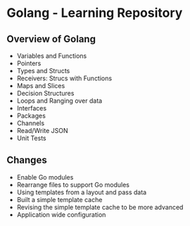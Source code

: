 # Golang - Learning Repository

## Overview of Golang 
- Variables and Functions
- Pointers
- Types and Structs
- Receivers: Strucs with Functions
- Maps and Slices
- Decision Structures
- Loops and Ranging over data
- Interfaces
- Packages
- Channels
- Read/Write JSON
- Unit Tests

## Changes
- Enable Go modules
- Rearrange files to support Go modules
- Using templates from a layout and pass data
- Built a simple template cache
- Revising the simple template cache to be more advanced
- Application wide configuration